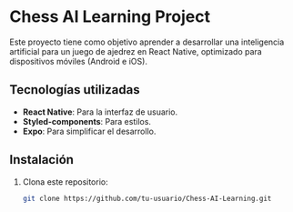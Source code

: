 # Chess AI Learning Project  

Este proyecto tiene como objetivo aprender a desarrollar una inteligencia artificial para un juego de ajedrez en React Native, optimizado para dispositivos móviles (Android e iOS).  

## Tecnologías utilizadas
- **React Native**: Para la interfaz de usuario.
- **Styled-components**: Para estilos.
- **Expo**: Para simplificar el desarrollo.

## Instalación
1. Clona este repositorio:
   ```bash
   git clone https://github.com/tu-usuario/Chess-AI-Learning.git
